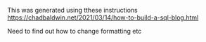 This was generated using tthese instructions
https://chadbaldwin.net/2021/03/14/how-to-build-a-sql-blog.html

Need to find out how to change formatting etc

